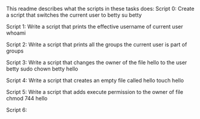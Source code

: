 This readme describes what the scripts in these tasks does:
Script 0: Create a script that switches the current user to betty
su betty

Script 1: Write a script that prints the effective username of current user
whoami

Script 2: Write a script that prints all the groups the current user is part of
groups

Script 3: Write a script that changes the owner of the file hello to the user betty
sudo chown betty hello

Script 4: Write a script that creates an empty file called hello
touch hello

Script 5: Write a script that adds execute permission to the owner of file
chmod 744 hello

Script 6:
